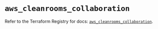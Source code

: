 # `aws_cleanrooms_collaboration`

Refer to the Terraform Registry for docs: [`aws_cleanrooms_collaboration`](https://registry.terraform.io/providers/hashicorp/aws/5.52.0/docs/resources/cleanrooms_collaboration).
